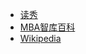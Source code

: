 - [读秀](http://www.duxiu.com)
- [MBA智库百科](https://wiki.mbalib.com/wiki/%E9%A6%96%E9%A1%B5)
- [Wikipedia](https://zh.wikipedia.org/)